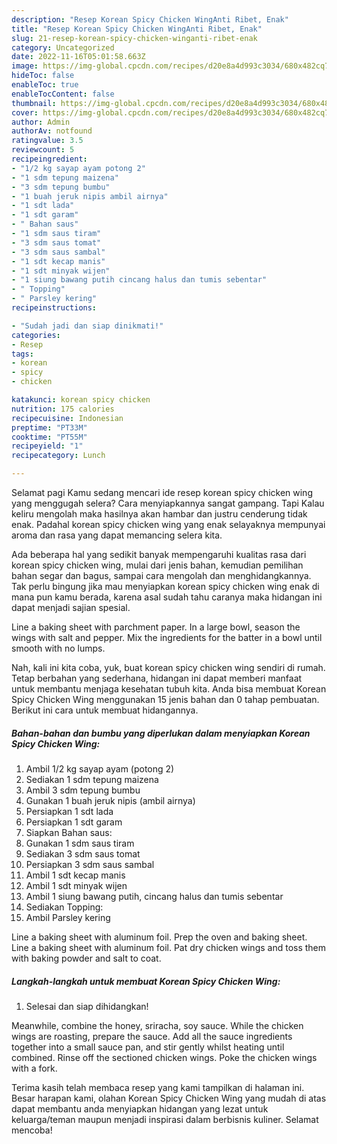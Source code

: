 ```yaml
---
description: "Resep Korean Spicy Chicken WingAnti Ribet, Enak"
title: "Resep Korean Spicy Chicken WingAnti Ribet, Enak"
slug: 21-resep-korean-spicy-chicken-winganti-ribet-enak
category: Uncategorized
date: 2022-11-16T05:01:58.663Z
image: https://img-global.cpcdn.com/recipes/d20e8a4d993c3034/680x482cq70/korean-spicy-chicken-wing-foto-resep-utama.jpg
hideToc: false
enableToc: true
enableTocContent: false
thumbnail: https://img-global.cpcdn.com/recipes/d20e8a4d993c3034/680x482cq70/korean-spicy-chicken-wing-foto-resep-utama.jpg
cover: https://img-global.cpcdn.com/recipes/d20e8a4d993c3034/680x482cq70/korean-spicy-chicken-wing-foto-resep-utama.jpg
author: Admin
authorAv: notfound
ratingvalue: 3.5
reviewcount: 5
recipeingredient:
- "1/2 kg sayap ayam potong 2"
- "1 sdm tepung maizena"
- "3 sdm tepung bumbu"
- "1 buah jeruk nipis ambil airnya"
- "1 sdt lada"
- "1 sdt garam"
- " Bahan saus"
- "1 sdm saus tiram"
- "3 sdm saus tomat"
- "3 sdm saus sambal"
- "1 sdt kecap manis"
- "1 sdt minyak wijen"
- "1 siung bawang putih cincang halus dan tumis sebentar"
- " Topping"
- " Parsley kering"
recipeinstructions:

- "Sudah jadi dan siap dinikmati!"
categories:
- Resep
tags:
- korean
- spicy
- chicken

katakunci: korean spicy chicken 
nutrition: 175 calories
recipecuisine: Indonesian
preptime: "PT33M"
cooktime: "PT55M"
recipeyield: "1"
recipecategory: Lunch

---
```



Selamat pagi Kamu sedang mencari ide resep korean spicy chicken wing yang menggugah selera? Cara menyiapkannya sangat gampang. Tapi Kalau keliru mengolah maka hasilnya akan hambar dan justru cenderung tidak enak. Padahal korean spicy chicken wing yang enak selayaknya mempunyai aroma dan rasa yang dapat memancing selera kita.


Ada beberapa hal yang sedikit banyak mempengaruhi kualitas rasa dari korean spicy chicken wing, mulai dari jenis bahan, kemudian pemilihan bahan segar dan bagus, sampai cara mengolah dan menghidangkannya. Tak perlu bingung jika mau menyiapkan korean spicy chicken wing enak di mana pun kamu berada, karena asal sudah tahu caranya maka hidangan ini dapat menjadi sajian spesial.

Line a baking sheet with parchment paper. In a large bowl, season the wings with salt and pepper. Mix the ingredients for the batter in a bowl until smooth with no lumps.


Nah, kali ini kita coba, yuk, buat korean spicy chicken wing sendiri di rumah. Tetap berbahan yang sederhana, hidangan ini dapat memberi manfaat untuk membantu menjaga kesehatan tubuh kita. Anda bisa membuat Korean Spicy Chicken Wing menggunakan 15 jenis bahan dan 0 tahap pembuatan. Berikut ini cara untuk membuat hidangannya.

<!--inarticleads1-->

##### Bahan-bahan dan bumbu yang diperlukan dalam menyiapkan Korean Spicy Chicken Wing:

1. Ambil 1/2 kg sayap ayam (potong 2)
1. Sediakan 1 sdm tepung maizena
1. Ambil 3 sdm tepung bumbu
1. Gunakan 1 buah jeruk nipis (ambil airnya)
1. Persiapkan 1 sdt lada
1. Persiapkan 1 sdt garam
1. Siapkan  Bahan saus:
1. Gunakan 1 sdm saus tiram
1. Sediakan 3 sdm saus tomat
1. Persiapkan 3 sdm saus sambal
1. Ambil 1 sdt kecap manis
1. Ambil 1 sdt minyak wijen
1. Ambil 1 siung bawang putih, cincang halus dan tumis sebentar
1. Sediakan  Topping:
1. Ambil  Parsley kering


Line a baking sheet with aluminum foil. Prep the oven and baking sheet. Line a baking sheet with aluminum foil. Pat dry chicken wings and toss them with baking powder and salt to coat. 

<!--inarticleads2-->

##### Langkah-langkah untuk membuat Korean Spicy Chicken Wing:


1. Selesai dan siap dihidangkan!

Meanwhile, combine the honey, sriracha, soy sauce. While the chicken wings are roasting, prepare the sauce. Add all the sauce ingredients together into a small sauce pan, and stir gently whilst heating until combined. Rinse off the sectioned chicken wings. Poke the chicken wings with a fork. 

Terima kasih telah membaca resep yang kami tampilkan di halaman ini. Besar harapan kami, olahan Korean Spicy Chicken Wing yang mudah di atas dapat membantu anda menyiapkan hidangan yang lezat untuk keluarga/teman maupun menjadi inspirasi dalam berbisnis kuliner. Selamat mencoba!
